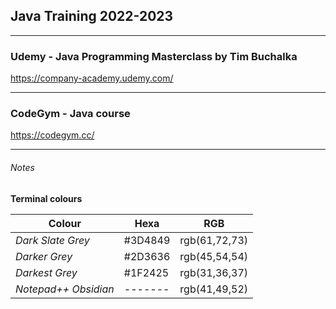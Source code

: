 ## Java Training 2022-2023

---
### Udemy - Java Programming Masterclass by Tim Buchalka
https://company-academy.udemy.com/

---

### CodeGym - Java course
https://codegym.cc/

---

###### Notes
**Terminal colours**

| Colour               | Hexa    | RGB           |
|----------------------|---------|---------------|
| *Dark Slate Grey*    | #3D4849 | rgb(61,72,73) |
| *Darker Grey*        | #2D3636 | rgb(45,54,54) |
| *Darkest Grey*       | #1F2425 | rgb(31,36,37) |
| *Notepad++ Obsidian* | ------- | rgb(41,49,52) |
